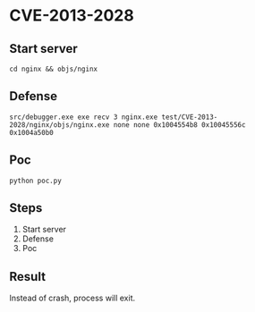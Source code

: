 # CVE-2013-2028



## Start server
`cd nginx && objs/nginx`

## Defense
`src/debugger.exe exe recv 3 nginx.exe test/CVE-2013-2028/nginx/objs/nginx.exe none none 0x1004554b8 0x10045556c 0x1004a50b0`

## Poc
`python poc.py`

## Steps
1. Start server
2. Defense
3. Poc

## Result
Instead of crash, process will exit.